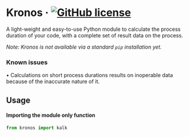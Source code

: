 # Kronos &middot; [![GitHub license](https://img.shields.io/badge/license-MIT-blue.svg)](https://github.com/SuperDelphi/Kronos/blob/main/LICENSE)
A light-weight and easy-to-use Python module to calculate the process duration of your code, with a complete set of result data on the process.

*Note: Kronos is not available via a standard ``pip`` installation yet.*

### Known issues
• Calculations on short process durations results on inoperable data because of the inaccurate nature of it.

## Usage
#### Importing the module only function
```python
from kronos import kalk
```
